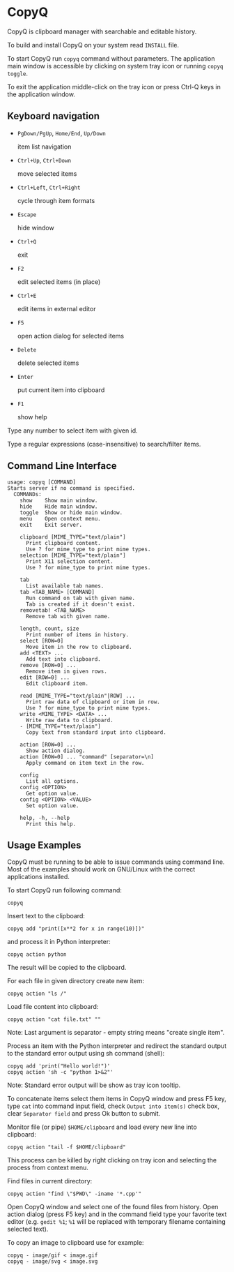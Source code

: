 CopyQ
=====
CopyQ is clipboard manager with searchable and editable history.

To build and install CopyQ on your system read `INSTALL` file.

To start CopyQ run `copyq` command without parameters. The application main
window is accessible by clicking on system tray icon or running `copyq toggle`.

To exit the application middle-click on the tray icon or press Ctrl-Q keys
in the application window.

Keyboard navigation
-------------------
* `PgDown/PgUp`, `Home/End`, `Up/Down`

    item list navigation

* `Ctrl+Up`, `Ctrl+Down`

    move selected items

* `Ctrl+Left`, `Ctrl+Right`

    cycle through item formats

* `Escape`

    hide window

* `Ctrl+Q`

    exit

* `F2`

    edit selected items (in place)

* `Ctrl+E`

    edit items in external editor

* `F5`

    open action dialog for selected items

* `Delete`

    delete selected items

* `Enter`

    put current item into clipboard

* `F1`

    show help

Type any number to select item with given id.

Type a regular expressions (case-insensitive) to search/filter items.

Command Line Interface
----------------------

    usage: copyq [COMMAND]
    Starts server if no command is specified.
      COMMANDs:
        show    Show main window.
        hide    Hide main window.
        toggle  Show or hide main window.
        menu    Open context menu.
        exit    Exit server.

        clipboard [MIME_TYPE="text/plain"]
          Print clipboard content.
          Use ? for mime_type to print mime types.
        selection [MIME_TYPE="text/plain"]
          Print X11 selection content.
          Use ? for mime_type to print mime types.

        tab
          List available tab names.
        tab <TAB_NAME> [COMMAND]
          Run command on tab with given name.
          Tab is created if it doesn't exist.
        removetab! <TAB_NAME>
          Remove tab with given name.

        length, count, size
          Print number of items in history.
        select [ROW=0]
          Move item in the row to clipboard.
        add <TEXT> ...
          Add text into clipboard.
        remove [ROW=0] ...
          Remove item in given rows.
        edit [ROW=0] ...
          Edit clipboard item.

        read [MIME_TYPE="text/plain"|ROW] ...
          Print raw data of clipboard or item in row.
          Use ? for mime_type to print mime types.
        write <MIME_TYPE> <DATA> ...
          Write raw data to clipboard.
        - [MIME_TYPE="text/plain"]
          Copy text from standard input into clipboard.

        action [ROW=0] ...
          Show action dialog.
        action [ROW=0] ... "command" [separator=\n]
          Apply command on item text in the row.

        config
          List all options.
        config <OPTION>
          Get option value.
        config <OPTION> <VALUE>
          Set option value.

        help, -h, --help
          Print this help.


Usage Examples
--------------
CopyQ must be running to be able to issue commands using command line.
Most of the examples should work on GNU/Linux with the correct applications
installed.

To start CopyQ run following command:

    copyq

Insert text to the clipboard:

    copyq add "print([x**2 for x in range(10)])"

and process it in Python interpreter:

    copyq action python

The result will be copied to the clipboard.

For each file in given directory create new item:

    copyq action "ls /"

Load file content into clipboard:

    copyq action "cat file.txt" ""

Note: Last argument is separator - empty string means "create single item".

Process an item with the Python interpreter and redirect the standard output
to the standard error output using sh command (shell):

    copyq add 'print("Hello world!")'
    copyq action 'sh -c "python 1>&2"'

Note: Standard error output will be show as tray icon tooltip.

To concatenate items select them items in CopyQ window and press F5 key,
type `cat` into command input field, check `Output into item(s)` check box,
clear `Separator field` and press Ok button to submit.

Monitor file (or pipe) `$HOME/clipboard` and load every new line into clipboard:

    copyq action "tail -f $HOME/clipboard"

This process can be killed by right clicking on tray icon and selecting
the process from context menu.

Find files in current directory:

    copyq action "find \"$PWD\" -iname '*.cpp'"

Open CopyQ window and select one of the found files from history. Open action
dialog (press F5 key) and in the command field type your favorite text editor
(e.g. `gedit %1`; `%1` will be replaced with temporary filename containing
selected text).

To copy an image to clipboard use for example:

    copyq - image/gif < image.gif
    copyq - image/svg < image.svg

